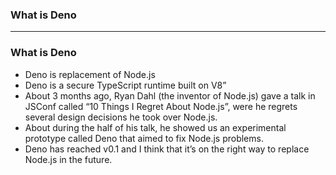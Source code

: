 ### What is Deno


------------------------------------------------------------------

### What is Deno
* Deno is replacement of  Node.js
* Deno is a secure TypeScript runtime built on V8”<br/>
* About 3 months ago, Ryan Dahl (the inventor of Node.js) gave a talk in JSConf called “10 Things I Regret About Node.js”, were he regrets several design decisions he took over Node.js. 
* About during the half of his talk, he showed us an experimental prototype called Deno that aimed to fix Node.js problems.
* Deno has reached v0.1 and I think that it’s on the right way to replace Node.js in the future.
